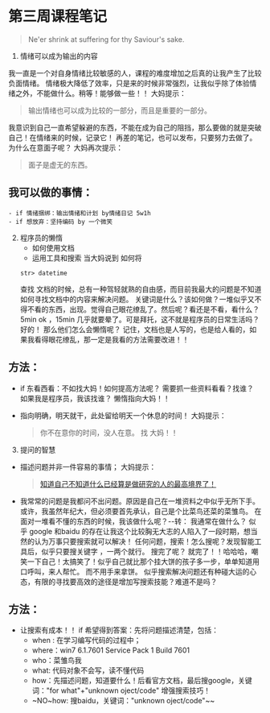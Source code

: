 # 第三周课程笔记

> Ne'er shrink at suffering for thy Saviour's sake. 

1. 情绪可以成为输出的内容

我一直是一个对自身情绪比较敏感的人，课程的难度增加之后真的让我产生了比较负面情绪。
情绪极大降低了效率，只是来的时候非常强烈，让我似乎除了体验情绪之外，不能做什么。稍等！能够做一些！！
大妈提示：

> 输出情绪也可以成为比较的一部分，而且是重要的一部分。

我意识到自己一直希望躲避的东西，不能在成为自己的阻挡，那么要做的就是突破自己！在情绪来的时候，记录它！
再差的笔记，也可以发布，只要努力去做了。为什么在意面子呢？
大妈再次提示：

> 面子是虚无的东西。

## 我可以做的事情：
    - if 情绪捆绑：输出情绪和计划 by情绪日记 5w1h 
    - if 想放弃：坚持编码 by 一个微笑

2. 程序员的懒惰
    - 如何使用文档
    - 运用工具和搜索
    当大妈说到 如何将 
    ```
    str> datetime
    ```
    查找 文档的时候，总有一种驾轻就熟的自由感，而目前我最大的问题是不知道如何寻找文档中的内容来解决问题。
    关键词是什么？该如何做？一堆似乎又不得不看的东西，出现。觉得自己眼花缭乱了。然后呢？看还是不看，看什么？
    5min ok ，15min 几乎就要晕了。可是拜托，这不就是程序员的日常生活吗？好的！ 那么他们怎么会懒惰呢？
    记住，文档也是人写的，也是给人看的，如果我看得眼花缭乱，那一定是我看的方法需要改进！！
    
## 方法：
- if 东看西看：不如找大妈！如何提高方法呢？ 需要抓一些资料看看？找谁？ 如果我是程序员，我该找谁？ 懒惰指向大妈！！
- 指向明确，明天就干，此处留给明天一个休息的时间！
    大妈提示：
    
    > 你不在意你的时间，没人在意。 找 大妈！！
    
3. 提问的智慧
- 描述问题并非一件容易的事情；
  大妈提示：
  
  > [知道自己不知道什么已经算是做研究的人的最高境界了！](http://wiki.pychina.org/hd/FreshProposeFor.html)
  
- 我常常的问题是我都问不出问题。原因是自己在一堆资料之中似乎无所下手。
    或许，我虽然年纪大，但必须要首先承认，自己是个比菜鸟还菜的菜雏鸟。
  在面对一堆看不懂的东西的时候，我该做什么呢？--转： 我通常在做什么？
  似乎 google 和baidu 的存在让我这个比较胸无大志的人陷入了一段时期，想当然的认为万事只要搜索就可以解决！
  任何问题，搜索！怎么搜呢？发现智能工具后，似乎只要搜关键字 ，一两个就行。
  搜完了呢？ 就完了！！哈哈哈，嘲笑一下自己！太搞笑了！似乎自己就比那个挂大饼的孩子多一步，单单知道用口呼叫，来人帮忙。
  而不用手来拿饼。
  似乎搜索解决问题还有种碰大运的心态，有限的寻找要高效的途径是增加写搜索技能？难道不是吗？
## 方法：
- 让搜索有成本！！ if 希望得到答案：先将问题描述清楚，包括：
    + when : 在学习编写代码的过程中；
    + where：win7 6.1.7601 Service Pack 1 Build 7601
    + who：菜雏鸟我
    + what: 代码对象不会写，读不懂代码
    + how：先描述问题，知道要什么！后看官方文档，最后搜google，关键词："for what"+"unknown oject/code" 增强搜索技巧！
    - ~NO~how: 搜baidu，关键词："unknown oject/code"~~
    
  
  
    
